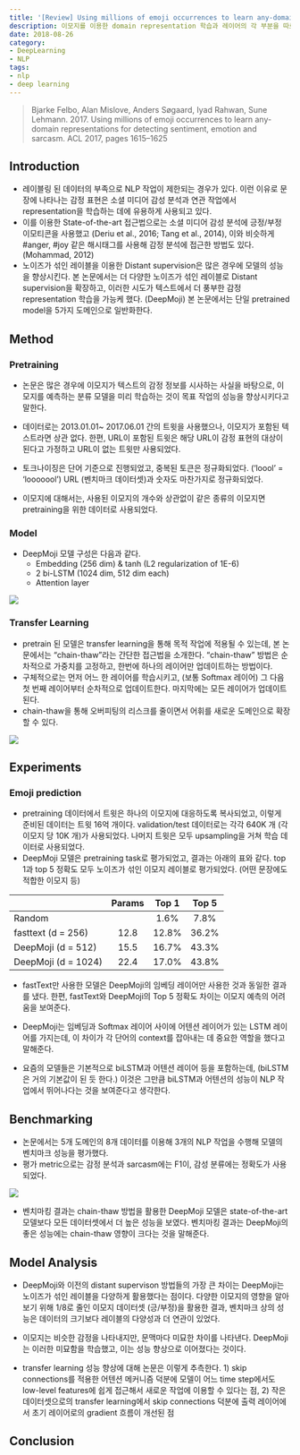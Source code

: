 ```yaml
---
title: '[Review] Using millions of emoji occurrences to learn any-domain representations for detecting sentiment, emotion and sarcasm'
description: 이모지를 이용한 domain representation 학습과 레이어의 각 부분을 따로 학습 시키는 transfer learning "chain-thaw”를 소개한 논문을 리뷰합니다.
date: 2018-08-26
category:
- DeepLearning
- NLP
tags:
- nlp
- deep learning
---
```


> Bjarke Felbo, Alan Mislove, Anders Søgaard, Iyad Rahwan, Sune Lehmann. 2017. Using millions of emoji occurrences to learn any-domain representations for detecting sentiment, emotion and sarcasm. ACL 2017, pages 1615–1625

## Introduction

- 레이블링 된 데이터의 부족으로 NLP 작업이 제한되는 경우가 있다. 이런 이유로 문장에 나타나는 감정 표현은 소셜 미디어 감성 분석과 연관 작업에서 representation을 학습하는 데에 유용하게 사용되고 있다.
- 이를 이용한 State-of-the-art 접근법으로는 소셜 미디어 감성 분석에 긍정/부정 이모티콘을 사용했고 (Deriu et al., 2016; Tang et al., 2014), 이와 비슷하게 #anger, #joy 같은 해시태그를 사용해 감정 분석에 접근한 방법도 있다. (Mohammad, 2012)
- 노이즈가 섞인 레이블을 이용한 Distant supervision은 많은 경우에 모델의 성능을 향상시킨다. 본 논문에서는 더 다양한 노이즈가 섞인 레이블로 Distant supervision을 확장하고, 이러한 시도가 텍스트에서 더 풍부한 감정 representation 학습을 가능케 했다. (DeepMoji) 본 논문에서는 단일 pretrained model을 5가지 도메인으로 일반화한다.



## Method

### Pretraining

- 논문은 많은 경우에 이모지가 텍스트의 감정 정보를 시사하는 사실을 바탕으로, 이모지를 예측하는 분류 모델을 미리 학습하는 것이 목표 작업의 성능을 향상시키다고 말한다.

- 데이터로는 2013.01.01~ 2017.06.01 간의 트윗을 사용했으나, 이모지가 포함된 텍스트라면 상관 없다. 한편, URL이 포함된 트윗은 해당 URL이 감정 표현의 대상이 된다고 가정하고 URL이 없는 트윗만 사용되었다.
- 토크나이징은 단어 기준으로 진행되었고, 중복된 토큰은 정규화되었다. (‘loool’ = ‘looooool’) URL (벤치마크 데이터셋)과 숫자도 마찬가지로 정규화되었다.
- 이모지에 대해서는, 사용된 이모지의 개수와 상관없이 같은 종류의 이모지면 pretraining을 위한 데이터로 사용되었다.

### Model

- DeepMoji 모델 구성은 다음과 같다.
  - Embedding (256 dim) & tanh (L2 regularization of 1E-6)
  - 2 bi-LSTM (1024 dim, 512 dim each)
  - Attention layer

![](https://i.imgur.com/112C7M6.png?1)

### Transfer Learning

- pretrain 된 모델은 transfer learning을 통해 목적 작업에 적용될 수 있는데, 본 논문에서는 “chain-thaw”라는 간단한 접근법을 소개한다. “chain-thaw” 방법은 순차적으로 가중치를 고정하고, 한번에 하나의 레이어만 업데이트하는 방법이다.
- 구체적으로는 먼저 어느 한 레이어를 학습시키고, (보통 Softmax 레이어) 그 다음 첫 번째 레이어부터 순차적으로 업데이트한다. 마지막에는 모든 레이어가 업데이트된다.
- chain-thaw을 통해 오버피팅의 리스크를 줄이면서 어휘를 새로운 도메인으로 확장할 수 있다.

![](https://i.imgur.com/jZfN6DA.png?1)



## Experiments

### Emoji prediction

- pretraining 데이터에서 트윗은 하나의 이모지에 대응하도록 복사되었고, 이렇게 준비된 데이터는 트윗 16억 개이다. validation/test 데이터로는 각각 640K 개 (각 이모지 당 10K 개)가 사용되었다. 나머지 트윗은 모두 upsampling을 거쳐 학습 데이터로 사용되었다.
- DeepMoji 모델은 pretraining task로 평가되었고, 결과는 아래의 표와 같다. top 1과 top 5 정확도 모두 노이즈가 섞인 이모지 레이블로 평가되었다. (어떤 문장에도 적합한 이모지 등)

|                     | Params | Top 1 | Top 5 |
| ------------------- | :----: | :---: | :---: |
| Random              |        | 1.6%  | 7.8%  |
| fasttext (d = 256)  |  12.8  | 12.8% | 36.2% |
| DeepMoji (d = 512)  |  15.5  | 16.7% | 43.3% |
| DeepMoji (d = 1024) |  22.4  | 17.0% | 43.8% |

- fastText만 사용한 모델은 DeepMoji의 임베딩 레이어만 사용한 것과 동일한 결과를 냈다. 한편, fastText와 DeepMoji의 Top 5 정확도 차이는 이모지 예측의 어려움을 보여준다.
- DeepMoji는 임베딩과 Softmax 레이어 사이에 어텐션 레이어가 있는 LSTM 레이어를 가지는데, 이 차이가 각 단어의 context를 잡아내는 데 중요한 역할을 했다고 말해준다.

- 요즘의 모델들은 기본적으로 biLSTM과 어텐션 레이어 등을 포함하는데, (biLSTM은 거의 기본값이 된 듯 한다.) 이것은 그만큼 biLSTM과 어텐션의 성능이 NLP 작업에서 뛰어나다는 것을 보여준다고 생각한다.



## Benchmarking

- 논문에서는 5개 도메인의 8개 데이터를 이용해 3개의 NLP 작업을 수행해 모델의 벤치마크 성능을 평가했다.
- 평가 metric으로는 감정 분석과 sarcasm에는 F1이, 감성 분류에는 정확도가 사용되었다.

![](https://i.imgur.com/EtJLLUw.png)

- 벤치마킹 결과는 chain-thaw 방법을 활용한 DeepMoji 모델은 state-of-the-art 모델보다 모든 데이터셋에서 더 높은 성능을 보였다. 벤치마킹 결과는 DeepMoji의 좋은 성능에는 chain-thaw 영향이 크다는 것을 말해준다.



## Model Analysis

- DeepMoji와 이전의 distant supervison 방법들의 가장 큰 차이는 DeepMoji는 노이즈가 섞인 레이블을 다양하게 활용했다는 점이다. 다양한 이모지의 영향을 알아보기 위해 1/8로 줄인 이모지 데이터셋 (긍/부정)을 활용한 결과, 벤치마크 상의 성능은 데이터의 크기보다 레이블의 다양성과 더 연관이 있었다.
- 이모지는 비슷한 감정을 나타내지만, 문맥마다 미묘한 차이를 나타낸다. DeepMoji는 이러한 미묘함을 학습했고, 이는 성능 향상으로 이어졌다는 것이다.

- transfer learning 성능 향상에 대해 논문은 이렇게 추측한다. 1) skip connections를 적용한 어텐션 메커니즘 덕분에 모델이 어느 time step에서도 low-level features에 쉽게 접근해서 새로운 작업에 이용할 수 있다는 점, 2) 작은 데이터셋으로의 transfer learning에서 skip connections 덕분에 출력 레이어에서 초기 레이어로의 gradient 흐름이 개선된 점



## Conclusion

